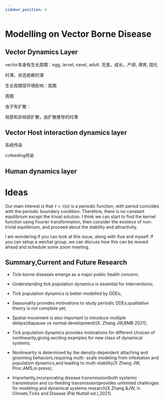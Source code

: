 ```yaml
---
sidebar_position: 6
---
```


# Modelling on Vector Borne Disease

## Vector Dynamics Layer

vector本身有生长周期：egg, larvel, navel, adult. 觅食，成长，产卵, 滞育, 固化

时滞，状态依赖时滞

生长周期受环境影响：周期

周期


虫子有扩散：

局部和非局部扩散，由扩散推导的时滞

## Vector Host interaction dynamics layer

系统传染

cofeeding传染

## Human dynamics layer


# Ideas

Our main interest is that $\tau=\tau(x)$ is a periodic function, with period coincides with the periodic boundary condition. Therefore, there is no constant equilibrium except the trivial solution.  I think we can start to find the kernel function using Fourier transformation, then consider the existece of  non-trivial equilibrium, and proceed about the stability and attractivity.

I am wondering if you can look at this issue, along with Xue and myself. If you can setup a wechat group, we can discuss how this can be moved ahead and schedule some zoom meeting.



## Summary,Current and Future Research
- Tick-borne diseases emerge as a major public health concern;
- Understanding tick population dynamics is essential for interventions;
- Tick population dynamics is better modelled by DDEs;
- Seasonality provides motivations to study periodic DDEs;qualitative theory is not complete yet;

- Spatial movement is also important to introduce multiple delays(diapause vs normal development)(X.
Zhang JW,BMB 2021);
- Tick population dynamics provides motivations for different choices of nonlinearity,giving exciting
examples for new class of dynamical systems;
- Nonlinearity is determined by the density-dependent attaching and grooming behaviors,requiring multi-
scale modeling from infestation and population dynamics,and leading to multi-stability(X Zhang JW,
Proc.AMS,in press);
- Importantly,incorporating disease transmission(both systemic transmission and co-feeding
transmission)provides unlimited challenges for modeling and dynamical systems research(X.Zhang &JW,
in Climate,Ticks and Disease (Pat Nuttall ed.),2021).
